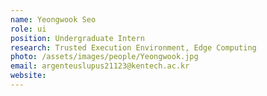 ```yaml
---
name: Yeongwook Seo
role: ui
position: Undergraduate Intern
research: Trusted Execution Environment, Edge Computing
photo: /assets/images/people/Yeongwook.jpg
email: argenteuslupus21123@kentech.ac.kr
website:
---
```

